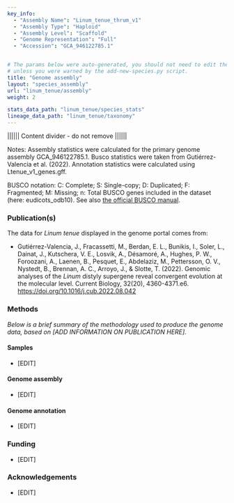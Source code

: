 ```yaml
---
key_info:
  - "Assembly Name": "Linum_tenue_thrum_v1"
  - "Assembly Type": "Haploid"
  - "Assembly Level": "Scaffold"
  - "Genome Representation": "Full"
  - "Accession": "GCA_946122785.1"


# The params below were auto-generated, you should not need to edit them...
# unless you were warned by the add-new-species.py script.
title: "Genome assembly"
layout: "species_assembly"
url: "linum_tenue/assembly"
weight: 2

stats_data_path: "linum_tenue/species_stats"
lineage_data_path: "linum_tenue/taxonomy"
---
```


|||||| Content divider - do not remove ||||||

Notes: Assembly statistics were calculated for the primary genome assembly GCA_946122785.1. Busco statistics were taken from Gutiérrez-Valencia et al. (2022). Annotation statistics were calculated using Ltenue_v1_genes.gff.

BUSCO notation: C: Complete; S: Single-copy; D: Duplicated; F: Fragmented; M: Missing; n: Total BUSCO genes included in the dataset (here: eudicots_odb10). See also [the official BUSCO manual](https://busco.ezlab.org/busco_userguide.html#interpreting-the-results).

### Publication(s)

The data for *Linum tenue* displayed in the genome portal comes from:

- <p> Gutiérrez-Valencia, J., Fracassetti, M., Berdan, E. L., Bunikis, I., Soler, L., Dainat, J., Kutschera, V. E., Losvik, A., Désamoré, A., Hughes, P. W., Foroozani, A., Laenen, B., Pesquet, E., Abdelaziz, M., Pettersson, O. V., Nystedt, B., Brennan, A. C., Arroyo, J., & Slotte, T. (2022). Genomic analyses of the <i>Linum </i>distyly supergene reveal convergent evolution at the molecular level. Current Biology, 32(20), 4360-4371.e6. <a href="https://doi.org/10.1016/j.cub.2022.08.042"> https://doi.org/10.1016/j.cub.2022.08.042</a></p>

### Methods

*Below is a brief summary of the methodology used to produce the genome data, based on [ADD INFORMATION ON PUBLICATION HERE].*

#### Samples

- [EDIT]

#### Genome assembly

- [EDIT]

#### Genome annotation

- [EDIT]

### Funding

- [EDIT]

### Acknowledgements

- [EDIT]
